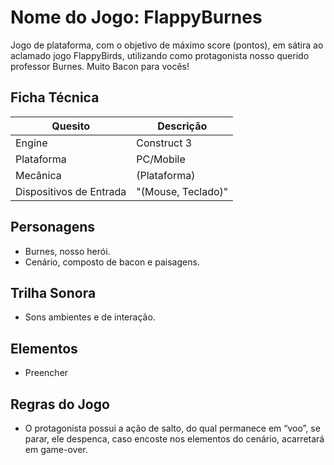 # Nome do Jogo: FlappyBurnes

Jogo de plataforma, com o objetivo de máximo score (pontos), em sátira ao aclamado jogo FlappyBirds, utilizando como protagonista nosso querido professor Burnes. Muito Bacon para vocês!

## Ficha Técnica
| Quesito               | Descrição         |
|-----------------------|-------------------|
| Engine                | Construct 3       |
| Plataforma            | PC/Mobile         |
| Mecânica              | (Plataforma)      |
| Dispositivos de Entrada | "(Mouse, Teclado)" |

## Personagens
- Burnes, nosso herói.
- Cenário, composto de bacon e paisagens.

## Trilha Sonora
- Sons ambientes e de interação.

## Elementos
- Preencher

## Regras do Jogo
- O protagonista possui a ação de salto, do qual permanece em “voo”, se parar, ele despenca, caso encoste nos elementos do cenário, acarretará em game-over.

